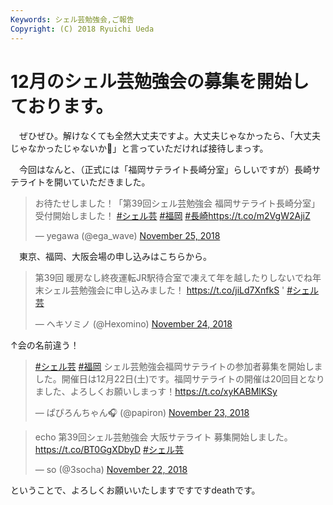 ```yaml
---
Keywords: シェル芸勉強会,ご報告
Copyright: (C) 2018 Ryuichi Ueda
---
```


# 12月のシェル芸勉強会の募集を開始しております。

　ぜひぜひ。解けなくても全然大丈夫ですよ。大丈夫じゃなかったら、「大丈夫じゃなかったじゃないか💢」と言っていただければ接待しまっす。

　今回はなんと、（正式には「福岡サテライト長崎分室」らしいですが）長崎サテライトを開いていただきました。

<blockquote class="twitter-tweet" data-partner="tweetdeck"><p lang="ja" dir="ltr">お待たせしました！「第39回シェル芸勉強会 福岡サテライト長崎分室」受付開始しました！ <a href="https://twitter.com/hashtag/%E3%82%B7%E3%82%A7%E3%83%AB%E8%8A%B8?src=hash&amp;ref_src=twsrc%5Etfw">#シェル芸</a> <a href="https://twitter.com/hashtag/%E7%A6%8F%E5%B2%A1?src=hash&amp;ref_src=twsrc%5Etfw">#福岡</a> <a href="https://twitter.com/hashtag/%E9%95%B7%E5%B4%8E?src=hash&amp;ref_src=twsrc%5Etfw">#長崎</a><a href="https://t.co/m2VgW2AjiZ">https://t.co/m2VgW2AjiZ</a></p>&mdash; yegawa (@ega_wave) <a href="https://twitter.com/ega_wave/status/1066543402064347136?ref_src=twsrc%5Etfw">November 25, 2018</a></blockquote>
<script async src="https://platform.twitter.com/widgets.js" charset="utf-8"></script>


　東京、福岡、大阪会場の申し込みはこちらから。

<blockquote class="twitter-tweet" data-partner="tweetdeck"><p lang="ja" dir="ltr">第39回 暖房なし終夜運転JR駅待合室で凍えて年を越したりしないでね年末シェル芸勉強会に申し込みました！ <a href="https://t.co/jiLd7XnfkS">https://t.co/jiLd7XnfkS</a> &#39; <a href="https://twitter.com/hashtag/%E3%82%B7%E3%82%A7%E3%83%AB%E8%8A%B8?src=hash&amp;ref_src=twsrc%5Etfw">#シェル芸</a></p>&mdash; ヘキソミノ (@Hexomino) <a href="https://twitter.com/Hexomino/status/1066201736312840193?ref_src=twsrc%5Etfw">November 24, 2018</a></blockquote>

↑会の名前違う！


<blockquote class="twitter-tweet" data-partner="tweetdeck"><p lang="ja" dir="ltr"><a href="https://twitter.com/hashtag/%E3%82%B7%E3%82%A7%E3%83%AB%E8%8A%B8?src=hash&amp;ref_src=twsrc%5Etfw">#シェル芸</a> <a href="https://twitter.com/hashtag/%E7%A6%8F%E5%B2%A1?src=hash&amp;ref_src=twsrc%5Etfw">#福岡</a> シェル芸勉強会福岡サテライトの参加者募集を開始しました。開催日は12月22日(土)です。福岡サテライトの開催は20回目となりました、よろしくお願いしまっす！<a href="https://t.co/xyKABMlKSy">https://t.co/xyKABMlKSy</a></p>&mdash; ぱぴろんちゃん🎧 (@papiron) <a href="https://twitter.com/papiron/status/1065885226344169472?ref_src=twsrc%5Etfw">November 23, 2018</a></blockquote>

<blockquote class="twitter-tweet" data-partner="tweetdeck"><p lang="ja" dir="ltr">echo 第39回シェル芸勉強会 大阪サテライト 募集開始しました。 <a href="https://t.co/BT0GgXDbyD">https://t.co/BT0GgXDbyD</a> <a href="https://twitter.com/hashtag/%E3%82%B7%E3%82%A7%E3%83%AB%E8%8A%B8?src=hash&amp;ref_src=twsrc%5Etfw">#シェル芸</a></p>&mdash; so (@3socha) <a href="https://twitter.com/3socha/status/1065552559736152064?ref_src=twsrc%5Etfw">November 22, 2018</a></blockquote>


ということで、よろしくお願いいたしますですですdeathです。
